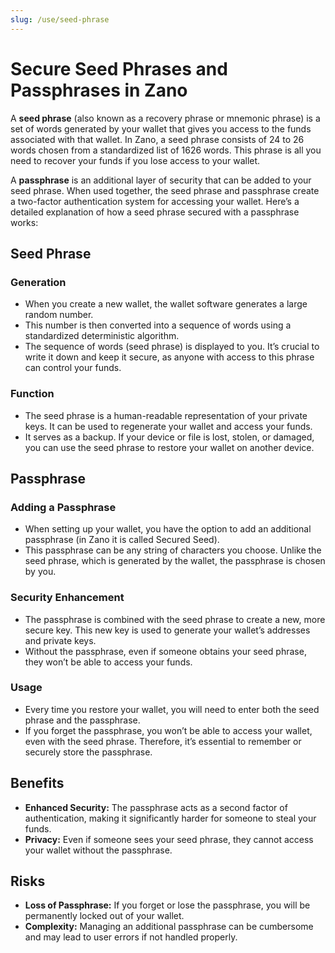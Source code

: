 ```yaml
---
slug: /use/seed-phrase
---
```


# Secure Seed Phrases and Passphrases in Zano

A **seed phrase** (also known as a recovery phrase or mnemonic phrase) is a set of words generated by your wallet that gives you access to the funds associated with that wallet. In Zano, a seed phrase consists of 24 to 26 words chosen from a standardized list of 1626 words. This phrase is all you need to recover your funds if you lose access to your wallet.

A **passphrase** is an additional layer of security that can be added to your seed phrase. When used together, the seed phrase and passphrase create a two-factor authentication system for accessing your wallet. Here’s a detailed explanation of how a seed phrase secured with a passphrase works:

## Seed Phrase

### Generation

- When you create a new wallet, the wallet software generates a large random number.
- This number is then converted into a sequence of words using a standardized deterministic algorithm.
- The sequence of words (seed phrase) is displayed to you. It’s crucial to write it down and keep it secure, as anyone with access to this phrase can control your funds.

### Function

- The seed phrase is a human-readable representation of your private keys. It can be used to regenerate your wallet and access your funds.
- It serves as a backup. If your device or file is lost, stolen, or damaged, you can use the seed phrase to restore your wallet on another device.

## Passphrase

### Adding a Passphrase

- When setting up your wallet, you have the option to add an additional passphrase (in Zano it is called Secured Seed).
- This passphrase can be any string of characters you choose. Unlike the seed phrase, which is generated by the wallet, the passphrase is chosen by you.

### Security Enhancement

- The passphrase is combined with the seed phrase to create a new, more secure key. This new key is used to generate your wallet’s addresses and private keys.
- Without the passphrase, even if someone obtains your seed phrase, they won’t be able to access your funds.

### Usage

- Every time you restore your wallet, you will need to enter both the seed phrase and the passphrase.
- If you forget the passphrase, you won’t be able to access your wallet, even with the seed phrase. Therefore, it’s essential to remember or securely store the passphrase.

## Benefits

- **Enhanced Security:** The passphrase acts as a second factor of authentication, making it significantly harder for someone to steal your funds.
- **Privacy:** Even if someone sees your seed phrase, they cannot access your wallet without the passphrase.

## Risks

- **Loss of Passphrase:** If you forget or lose the passphrase, you will be permanently locked out of your wallet.
- **Complexity:** Managing an additional passphrase can be cumbersome and may lead to user errors if not handled properly.
